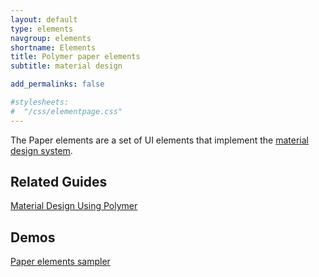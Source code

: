 ```yaml
---
layout: default
type: elements
navgroup: elements
shortname: Elements
title: Polymer paper elements
subtitle: material design

add_permalinks: false

#stylesheets:
#  "/css/elementpage.css"
---
```


<!-- page specific stylesheet needs to be inline to the page so ajax injects it. -->
<link rel="stylesheet" href="/css/elementpage.css">

<div class="hide-on-hash">


  <p>The Paper elements are a set of UI elements that implement the 
    <a href="http://google.com/design/spec">material design system</a>.</p>

  <component-download-button org="Polymer" component="paper-elements" label="GET THE PAPER ELEMENTS">
  </component-download-button>

  <h2>Related Guides</h2>
  <p><a href="material.html">Material Design Using Polymer</a></p>

  <h2>Demos</h2>
  <p><a href="/components/paper-elements/demo.html">Paper elements sampler</a></p>
</div>

<component-docs
    elements='{% list_components dir:components prefix:paper blacklist:"paper-calculator paper-doc-viewer paper-ink paper-scaffold"%}'>
</component-docs>

